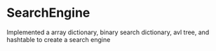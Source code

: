# SearchEngine
Implemented a array dictionary, binary search dictionary, avl tree, and hashtable to create a search engine
